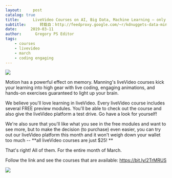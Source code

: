 ```yaml
---
layout:     post
catalog: true
title:      LiveVideo Courses on AI, Big Data, Machine Learning – only $25 through March 31
subtitle:      转载自：http://feedproxy.google.com/~r/kdnuggets-data-mining-analytics/~3/fIF_tdgUBsQ/manning-livevideo-courses-march.html
date:      2019-03-11
author:      Gregory PS Editor
tags:
    - courses
    - livevideo
    - march
    - coding engaging
---
```



![](http://feedproxy.google.com/images/manning-livevideo-logo-320.jpg)

Motion has a powerful effect on memory. Manning's liveVideo courses kick your learning into high gear with live coding, engaging animations, and hands-on exercises guaranteed to light up your brain. 


We believe you'll love learning in liveVideo. Every liveVideo course includes several FREE preview modules. You'll be able to check out the course and also give the liveVideo platform a test drive. Go have a look for yourself!


We're also sure that you'll like what you see in the free modules and want to see more, but to make the decision (to purchase) even easier, you can try out our liveVideo platform this month and it won't weigh down your wallet too much -- 
**all liveVideo courses are just $25! **


That's right! All of them. For the entire month of March.


Follow the link and see the courses that are available: https://bit.ly/2TrMRUS



![](http://feedproxy.google.com/images/manning-livevideo-sale-march2019-750.jpg)
 






